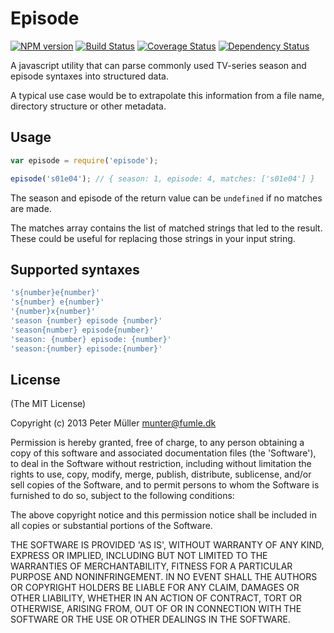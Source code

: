 Episode
=======

[![NPM version](https://badge.fury.io/js/episode.png)](http://badge.fury.io/js/episode)
[![Build Status](https://travis-ci.org/Munter/episode.png?branch=master)](https://travis-ci.org/Munter/episode)
[![Coverage Status](https://coveralls.io/repos/Munter/episode/badge.png?branch=master)](https://coveralls.io/r/Munter/episode?branch=master)
[![Dependency Status](https://david-dm.org/Munter/episode.png)](https://david-dm.org/Munter/episode)

A javascript utility that can parse commonly used TV-series season and episode syntaxes into structured data.

A typical use case would be to extrapolate this information from a file name, directory structure or other metadata.

Usage
-----
```javascript
var episode = require('episode');

episode('s01e04'); // { season: 1, episode: 4, matches: ['s01e04'] }
```
The season and episode of the return value can be `undefined` if no matches are made.

The matches array contains the list of matched strings that led to the result. These could be useful for replacing those strings in your input string.

Supported syntaxes
------------------
```javascript
's{number}e{number}'
's{number} e{number}'
'{number}x{number}'
'season {number} episode {number}'
'season{number} episode{number}'
'season: {number} episode: {number}'
'season:{number} episode:{number}'
```

License
-------
(The MIT License)

Copyright (c) 2013 Peter Müller <munter@fumle.dk>

Permission is hereby granted, free of charge, to any person obtaining a copy of this software and associated documentation files (the 'Software'), to deal in the Software without restriction, including without limitation the rights to use, copy, modify, merge, publish, distribute, sublicense, and/or sell copies of the Software, and to permit persons to whom the Software is furnished to do so, subject to the following conditions:

The above copyright notice and this permission notice shall be included in all copies or substantial portions of the Software.

THE SOFTWARE IS PROVIDED 'AS IS', WITHOUT WARRANTY OF ANY KIND, EXPRESS OR IMPLIED, INCLUDING BUT NOT LIMITED TO THE WARRANTIES OF MERCHANTABILITY, FITNESS FOR A PARTICULAR PURPOSE AND NONINFRINGEMENT. IN NO EVENT SHALL THE AUTHORS OR COPYRIGHT HOLDERS BE LIABLE FOR ANY CLAIM, DAMAGES OR OTHER LIABILITY, WHETHER IN AN ACTION OF CONTRACT, TORT OR OTHERWISE, ARISING FROM, OUT OF OR IN CONNECTION WITH THE SOFTWARE OR THE USE OR OTHER DEALINGS IN THE SOFTWARE.
